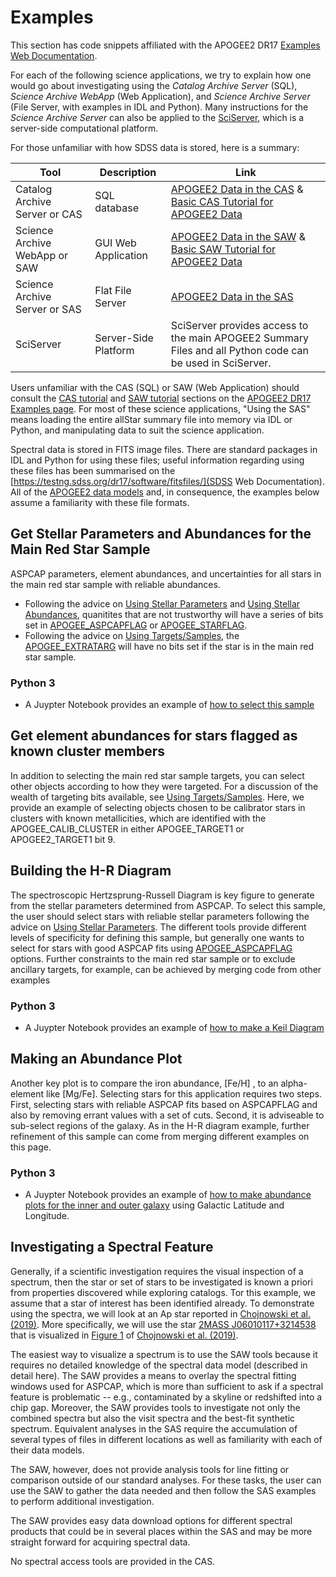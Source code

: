 # Examples 
This section has code snippets affiliated with the APOGEE2 DR17 [Examples Web Documentation](https://www.sdss.org/dr17/irspec/catalogs/). 

For each of the following science applications, we try to explain how one would go about investigating using the *Catalog Archive Server* (SQL), *Science Archive WebApp* (Web Application), and *Science Archive Server* (File Server, with examples in IDL and Python). Many instructions for the *Science Archive Server* can also be applied to the [SciServer](https://www.sciserver.org/), which is a server-side computational platform. 
 
For those unfamiliar with how SDSS data is stored, here is a summary: 

| Tool | Description | Link |
-------|-------------|------|
| Catalog Archive Server or CAS | SQL database | [APOGEE2 Data in the CAS](https://testng.sdss.org/dr17/irspec/spectro_data/#cas) & [Basic CAS Tutorial for APOGEE2 Data](https://testng.sdss.org/dr17/irspec/catalogs/#CAS)| 
| Science Archive WebApp or SAW | GUI Web Application | [APOGEE2 Data in the SAW](https://testng.sdss.org/dr17/irspec/spectro_data/#ScienceArchiveWebapp(SAW)) & [Basic SAW Tutorial for APOGEE2 Data](https://testng.sdss.org/dr17/irspec/catalogs/#SAW) |
| Science Archive Server or SAS | Flat File Server |[APOGEE2 Data in the SAS](https://testng.sdss.org/dr17/irspec/spectro_data/#ScienceArchiveServer(SAS)) | 
| SciServer | Server-Side Platform | SciServer provides access to the main APOGEE2 Summary Files and all Python code can be used in SciServer. | 

Users unfamiliar with the CAS (SQL) or SAW (Web Application) should consult the [CAS tutorial](https://testng.sdss.org/dr17/irspec/catalogs/#CAS) and [SAW tutorial](https://testng.sdss.org/dr17/irspec/catalogs/#SAW) sections on the [APOGEE2 DR17 Examples page](https://www.sdss.org/dr17/irspec/catalogs/). For most of these science applications, "Using the SAS" means loading the entire allStar summary file into memory via IDL or Python, and manipulating data to suit the science application.

Spectral data is stored in FITS image files. There are standard packages in IDL and Python for using these files; useful information regarding using these files has been summarised on the [https://testng.sdss.org/dr17/software/fitsfiles/](SDSS Web Documentation). All of the [APOGEE2 data models](https://data.sdss.org/datamodel/index-files.html) and, in consequence, the examples below assume a familiarity with these file formats.

## Get Stellar Parameters and Abundances for the Main Red Star Sample

ASPCAP parameters, element abundances, and uncertainties for all stars in the main red star sample with reliable abundances.

- Following the advice on [Using Stellar Parameters](https://sdss.org/dr17/irspec/parameters) and [Using Stellar Abundances](https://sdss.org/dr17/irspec/abundances), quanitites that are not trustworthy will have a series of bits set in [APOGEE_ASPCAPFLAG](https://sdss.org/dr17/irspec/apogee-bitmasks/#APOGEE_ASPCAPFLAG:ASPCAPstarlevelbitmask) or [APOGEE_STARFLAG](https://sdss.org/dr17/irspec/apogee-bitmasks/#APOGEE_STARFLAG,APOGEE_ANDFLAG:APOGEEstarlevelbitmask).
- Following the advice on [Using Targets/Samples](https://sdss.org/dr17/irspec/targettingbits/), the [APOGEE_EXTRATARG](https://sdss.org/dr17/irspec/apogee-bitmasks/#EXTRATARG:basictargetinginformation) will have no bits set if the star is in the main red star sample.

### Python 3
- A Juypter Notebook provides an example of [how to select this sample](APOGEE_Keil_Diagram.ipynb)
 
## Get element abundances for stars flagged as known cluster members

In addition to selecting the main red star sample targets, you can select other objects according to how they were targeted. For a discussion of the wealth of targeting bits available, see [Using Targets/Samples](https://sdss.org/dr17/irspec/targettingbits/).
Here, we provide an example of selecting objects chosen to be calibrator stars in clusters with known metallicities, which are identified with the APOGEE_CALIB_CLUSTER in either APOGEE_TARGET1 or APOGEE2_TARGET1 bit 9.

## Building the H-R Diagram

The spectroscopic Hertzsprung-Russell Diagram is key figure to generate from the stellar parameters determined from ASPCAP. To select this sample, the user should select stars with reliable stellar parameters following the advice on [Using Stellar Parameters](https://sdss.org/dr17/irspec/parameters). The different tools provide different levels of specificity for defining this sample, but generally one wants to select for stars with good ASPCAP fits using [APOGEE_ASPCAPFLAG](https://sdss.org/dr17/irspec/apogee-bitmasks/#APOGEE_ASPCAPFLAG:ASPCAPstarlevelbitmask) options. Further constraints to the main red star sample or to exclude ancillary targets, for example, can be achieved by merging code from other examples

### Python 3
- A Juypter Notebook provides an example of [how to make a Keil Diagram](APOGEE_Keil_Diagram.ipynb)

## Making an Abundance Plot

Another key plot is to compare the iron abundance, \[Fe/H\] , to an alpha-element like \[Mg/Fe\]. Selecting stars for this application requires two steps. First, selecting stars with reliable ASPCAP fits based on ASPCAPFLAG and also by removing errant values with a set of cuts. Second, it is adviseable to sub-select regions of the galaxy. As in the H-R diagram example, further refinement of this sample can come from merging different examples on this page.

### Python 3
- A Juypter Notebook provides an example of [how to make abundance plots for the inner and outer galaxy](APOGEE_Abundance_Plot.ipynb) using Galactic Latitude and Longitude.

## Investigating a Spectral Feature

Generally, if a scientific investigation requires the visual inspection of a spectrum, then the star or set of stars to be investigated is known a priori from properties discovered while exploring catalogs. Tor this example, we assume that a star of interest has been identified already.
To demonstrate using the spectra, we will look at an Ap star reported in [Chojnowski et al. (2019)](https://ui.adsabs.harvard.edu/abs/2019ApJ...873L...5C/abstract). More specifically, we will use the star [2MASS J06010117+3214538](http://simbad.u-strasbg.fr/simbad/sim-basic?Ident=2MASS+J06010117%2B3214538&submit=SIMBAD+search) that is visualized in [Figure 1](http://www.astroexplorer.org/details/apjlab0750f1) of [Chojnowski et al. (2019)](https://ui.adsabs.harvard.edu/abs/2019ApJ...873L...5C/abstract).

The easiest way to visualize a spectrum is to use the SAW tools because it requires no detailed knowledge of the spectral data model (described in detail here). The SAW provides a means to overlay the spectral fitting windows used for ASPCAP, which is more than sufficient to ask if a spectral feature is problematic -- e.g., contaminated by a skyline or redshifted into a chip gap. Moreover, the SAW provides tools to investigate not only the combined spectra but also the visit spectra and the best-fit synthetic spectrum. Equivalent analyses in the SAS require the accumulation of several types of files in different locations as well as familiarity with each of their data models.

The SAW, however, does not provide analysis tools for line fitting or comparison outside of our standard analyses. For these tasks, the user can use the SAW to gather the data needed and then follow the SAS examples to perform additional investigation.

The SAW provides easy data download options for different spectral products that could be in several places within the SAS and may be more straight forward for acquiring spectral data.

No spectral access tools are provided in the CAS.
